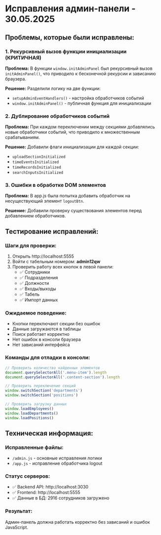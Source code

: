 # Исправления админ-панели - 30.05.2025

## Проблемы, которые были исправлены:

### 1. Рекурсивный вызов функции инициализации (КРИТИЧНАЯ)
**Проблема:** В функции `window.initAdminPanel` был рекурсивный вызов `initAdminPanel()`, что приводило к бесконечной рекурсии и зависанию браузера.

**Решение:** Разделили логику на две функции:
- `setupAdminEventHandlers()` - настройка обработчиков событий
- `window.initAdminPanel()` - публичная функция для инициализации

### 2. Дублирование обработчиков событий
**Проблема:** При каждом переключении между секциями добавлялись новые обработчики событий, что приводило к множественным срабатываниям.

**Решение:** Добавили флаги инициализации для каждой секции:
- `uploadSectionInitialized`
- `timeEventsInitialized` 
- `timeRecordsInitialized`
- `searchInputsInitialized`

### 3. Ошибки в обработке DOM элементов
**Проблема:** В app.js была попытка добавить обработчик на несуществующий элемент `logoutBtn`.

**Решение:** Добавили проверку существования элементов перед добавлением обработчиков.

## Тестирование исправлений:

### Шаги для проверки:
1. Открыть http://localhost:5555
2. Войти с табельным номером: **admin12qw**
3. Проверить работу всех кнопок в левой панели:
   - ✅ Сотрудники
   - ✅ Подразделения 
   - ✅ Должности
   - ✅ Входы/выходы
   - ✅ Табель
   - ✅ Импорт данных

### Ожидаемое поведение:
- Кнопки переключают секции без ошибок
- Данные загружаются в таблицы
- Поиск работает корректно
- Нет ошибок в консоли браузера
- Нет зависаний интерфейса

### Команды для отладки в консоли:
```javascript
// Проверить количество найденных элементов
document.querySelectorAll('.menu-item').length
document.querySelectorAll('.content-section').length

// Проверить переключение секций
window.switchSection('departments')
window.switchSection('positions')

// Проверить загрузку данных
window.loadEmployees()
window.loadDepartments()
window.loadPositions()
```

## Техническая информация:

### Исправленные файлы:
- `/admin.js` - основные исправления логики
- `/app.js` - исправление обработчика logout

### Статус серверов:
- ✅ Backend API: http://localhost:3030
- ✅ Frontend: http://localhost:5555
- ✅ Данные в БД: 2916 сотрудников загружено

### Результат:
Админ-панель должна работать корректно без зависаний и ошибок JavaScript.